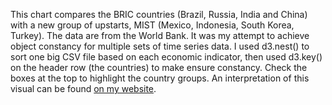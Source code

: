 This chart compares the BRIC countries (Brazil, Russia, India and China) with a new group of upstarts, MIST (Mexico, Indonesia, South Korea, Turkey). The data are from the World Bank. It was my attempt to achieve object constancy for multiple sets of time series data. I used d3.nest() to sort one big CSV file based on each economic indicator, then used d3.key() on the header row (the countries) to make ensure constancy. Check the boxes at the top to highlight the country groups. An interpretation of this visual can be found [on my website](http://theoldbeggar.com/posts/brics-mist/).